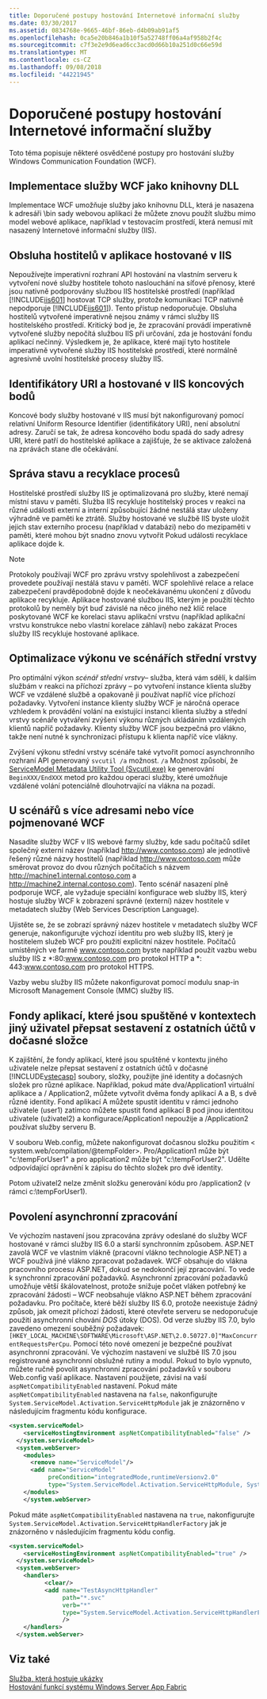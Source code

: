 ```yaml
---
title: Doporučené postupy hostování Internetové informační služby
ms.date: 03/30/2017
ms.assetid: 0834768e-9665-46bf-86eb-d4b09ab91af5
ms.openlocfilehash: 0ca5e20b846a1b10f5a52748ff06a4af958b2f4c
ms.sourcegitcommit: c7f3e2e9d6ead6cc3acd0d66b10a251d0c66e59d
ms.translationtype: MT
ms.contentlocale: cs-CZ
ms.lasthandoff: 09/08/2018
ms.locfileid: "44221945"
---
```

# <a name="internet-information-services-hosting-best-practices"></a>Doporučené postupy hostování Internetové informační služby
Toto téma popisuje některé osvědčené postupy pro hostování služby Windows Communication Foundation (WCF).  
  
## <a name="implementing-wcf-services-as-dlls"></a>Implementace služby WCF jako knihovny DLL  
 Implementace WCF umožňuje služby jako knihovnu DLL, která je nasazena k adresáři \bin sady webovou aplikaci že můžete znovu použít službu mimo model webové aplikace, například v testovacím prostředí, která nemusí mít nasazený Internetové informační služby (IIS).  
  
## <a name="service-hosts-in-iis-hosted-applications"></a>Obsluha hostitelů v aplikace hostované v IIS  
 Nepoužívejte imperativní rozhraní API hostování na vlastním serveru k vytvoření nové služby hostitele tohoto naslouchání na síťové přenosy, které jsou nativně podporovány službou IIS hostitelské prostředí (například [!INCLUDE[iis601](../../../../includes/iis601-md.md)] hostovat TCP služby, protože komunikaci TCP nativně nepodporuje [!INCLUDE[iis601](../../../../includes/iis601-md.md)]). Tento přístup nedoporučuje. Obsluha hostitelů vytvořené imperativně nejsou známy v rámci služby IIS hostitelského prostředí. Kritický bod je, že zpracování provádí imperativně vytvořené služby nepočítá službou IIS při určování, zda je hostování fondu aplikací nečinný. Výsledkem je, že aplikace, které mají tyto hostitele imperativně vytvořené služby IIS hostitelské prostředí, které normálně agresivně uvolní hostitelské procesy služby IIS.  
  
## <a name="uris-and-iis-hosted-endpoints"></a>Identifikátory URI a hostované v IIS koncových bodů  
 Koncové body služby hostované v IIS musí být nakonfigurovaný pomocí relativní Uniform Resource Identifier (identifikátory URI), není absolutní adresy. Zaručí se tak, že adresa koncového bodu spadá do sady adresy URI, které patří do hostitelské aplikace a zajišťuje, že se aktivace založená na zprávách stane dle očekávání.  
  
## <a name="state-management-and-process-recycling"></a>Správa stavu a recyklace procesů  
 Hostitelské prostředí služby IIS je optimalizovaná pro služby, které nemají místní stavu v paměti. Služba IIS recykluje hostitelský proces v reakci na různé události externí a interní způsobující žádné nestálá stav uloženy výhradně ve paměti ke ztrátě. Služby hostované ve službě IIS byste uložit jejich stav externího procesu (například v databázi) nebo do mezipaměti v paměti, které mohou být snadno znovu vytvořit Pokud události recyklace aplikace dojde k.  
  
> [!NOTE]
>  Protokoly používají WCF pro zprávu vrstvy spolehlivost a zabezpečení provedete používají nestálá stavu v paměti. WCF spolehlivé relace a relace zabezpečení pravděpodobně dojde k neočekávanému ukončení z důvodu aplikace recykluje. Aplikace hostované službou IIS, kterým je použití těchto protokolů by neměly být buď závislé na něco jiného než klíč relace poskytované WCF ke korelaci stavu aplikační vrstvu (například aplikační vrstvu konstrukce nebo vlastní korelace záhlaví) nebo zakázat Proces služby IIS recykluje hostované aplikace.  
  
## <a name="optimizing-performance-in-middle-tier-scenarios"></a>Optimalizace výkonu ve scénářích střední vrstvy  
 Pro optimální výkon *scénář střední vrstvy*– služba, která vám sdělí, k dalším službám v reakci na příchozí zprávy – po vytvoření instance klienta služby WCF ve vzdálené službě a opakovaně ji používat napříč více příchozí požadavky. Vytvoření instance klienty služby WCF je náročná operace vzhledem k provádění volání na existující instanci klienta služby a střední vrstvy scénáře vytváření zvýšení výkonu různých ukládáním vzdálených klientů napříč požadavky. Klienty služby WCF jsou bezpečná pro vlákno, takže není nutné k synchronizaci přístupu k klienta napříč více vlákny.  
  
 Zvýšení výkonu střední vrstvy scénáře také vytvořit pomocí asynchronního rozhraní API generovaný `svcutil /a` možnost. `/a` Možnost způsobí, že [ServiceModel Metadata Utility Tool (Svcutil.exe)](../../../../docs/framework/wcf/servicemodel-metadata-utility-tool-svcutil-exe.md) ke generování `BeginXXX/EndXXX` metod pro každou operaci služby, které umožňuje vzdálené volání potenciálně dlouhotrvající na vlákna na pozadí.  
  
## <a name="wcf-in-multi-homed-or-multi-named-scenarios"></a>U scénářů s více adresami nebo více pojmenované WCF  
 Nasadíte služby WCF v IIS webové farmy služby, kde sadu počítačů sdílet společný externí název (například http://www.contoso.com) ale jednotlivě řešený různé názvy hostitelů (například http://www.contoso.com může směrovat provoz do dvou různých počítačích s názvem http://machine1.internal.contoso.com a http://machine2.internal.contoso.com). Tento scénář nasazení plně podporuje WCF, ale vyžaduje speciální konfigurace web služby IIS, který hostuje služby WCF k zobrazení správné (externí) název hostitele v metadatech služby (Web Services Description Language).  
  
 Ujistěte se, že se zobrazí správný název hostitele v metadatech služby WCF generuje, nakonfigurujte výchozí identitu pro web služby IIS, který je hostitelem služeb WCF pro použití explicitní název hostitele. Počítačů umístěných ve farmě www.contoso.com byste například použít vazbu webu služby IIS z *:80:www.contoso.com pro protokol HTTP a \*: 443:www.contoso.com pro protokol HTTPS.  
  
 Vazby webu služby IIS můžete nakonfigurovat pomocí modulu snap-in Microsoft Management Console (MMC) služby IIS.  
  
## <a name="application-pools-running-in-different-user-contexts-overwrite-assemblies-from-other-accounts-in-the-temporary-folder"></a>Fondy aplikací, které jsou spuštěné v kontextech jiný uživatel přepsat sestavení z ostatních účtů v dočasné složce  
 K zajištění, že fondy aplikací, které jsou spuštěné v kontextu jiného uživatele nelze přepsat sestavení z ostatních účtů v dočasné [!INCLUDE[vstecasp](../../../../includes/vstecasp-md.md)] soubory, složky, použijte jiné identity a dočasných složek pro různé aplikace. Například, pokud máte dva/Application1 virtuální aplikace a / Application2, můžete vytvořit dvěma fondy aplikací A a B, s dvě různé identity. Fond aplikací A můžete spustit identitu v rámci jednoho uživatele (user1) zatímco můžete spustit fond aplikací B pod jinou identitou uživatele (uživatel2) a konfigurace/Application1 nepoužije a /Application2 používat služby serveru B.  
  
 V souboru Web.config, můžete nakonfigurovat dočasnou složku použitím \< system.web/compilation/@tempFolder>. Pro/Application1 může být "c:\tempForUser1" a pro application2 může být "c:\tempForUser2". Udělte odpovídající oprávnění k zápisu do těchto složek pro dvě identity.  
  
 Potom uživatel2 nelze změnit složku generování kódu pro /application2 (v rámci c:\tempForUser1).  
  
## <a name="enabling-asynchronous-processing"></a>Povolení asynchronní zpracování  
 Ve výchozím nastavení jsou zpracována zprávy odeslané do služby WCF hostované v rámci služby IIS 6.0 a starší synchronním způsobem. ASP.NET zavolá WCF ve vlastním vlákně (pracovní vlákno technologie ASP.NET) a WCF používá jiné vlákno zpracovat požadavek. WCF obsahuje do vlákna pracovního procesu ASP.NET, dokud se nedokončí její zpracování. To vede k synchronní zpracování požadavků. Asynchronní zpracování požadavků umožňuje větší škálovatelnost, protože snižuje počet vláken potřebný ke zpracování žádosti – WCF neobsahuje vlákno ASP.NET během zpracování požadavku. Pro počítače, které běží služby IIS 6.0, protože neexistuje žádný způsob, jak omezit příchozí žádosti, které otevřete serveru se nedoporučuje použití asynchronní chování *DOS* útoky (DOS). Od verze služby IIS 7.0, bylo zavedeno omezení souběžný požadavek: `[HKEY_LOCAL_MACHINE\SOFTWARE\Microsoft\ASP.NET\2.0.50727.0]"MaxConcurrentRequestsPerCpu`. Pomocí této nové omezení je bezpečné používat asynchronní zpracování.  Ve výchozím nastavení ve službě IIS 7.0 jsou registrované asynchronní obslužné rutiny a modul. Pokud to bylo vypnuto, můžete ručně povolit asynchronní zpracování požadavků v souboru Web.config vaší aplikace. Nastavení použijete, závisí na vaší `aspNetCompatibilityEnabled` nastavení. Pokud máte `aspNetCompatibilityEnabled` nastavena na `false`, nakonfigurujte `System.ServiceModel.Activation.ServiceHttpModule` jak je znázorněno v následujícím fragmentu kódu konfigurace.  
  
```xml  
<system.serviceModel>  
    <serviceHostingEnvironment aspNetCompatibilityEnabled="false" />      
  </system.serviceModel>  
  <system.webServer>  
    <modules>  
      <remove name="ServiceModel"/>  
      <add name="ServiceModel"   
           preCondition="integratedMode,runtimeVersionv2.0"   
           type="System.ServiceModel.Activation.ServiceHttpModule, System.ServiceModel,Version=3.0.0.0, Culture=neutral, PublicKeyToken=b77a5c561934e089"/>  
    </modules>  
    </system.webServer>  
```  
  
 Pokud máte `aspNetCompatibilityEnabled` nastavena na `true`, nakonfigurujte `System.ServiceModel.Activation.ServiceHttpHandlerFactory` jak je znázorněno v následujícím fragmentu kódu config.  
  
```xml  
<system.serviceModel>  
    <serviceHostingEnvironment aspNetCompatibilityEnabled="true" />      
  </system.serviceModel>  
  <system.webServer>  
    <handlers>  
          <clear/>  
          <add name="TestAsyncHttpHandler"   
               path="*.svc"   
               verb="*"   
               type="System.ServiceModel.Activation.ServiceHttpHandlerFactory, System.ServiceModel, Version=3.0.0.0, Culture=neutral, PublicKeyToken=b77a5c561934e089"           
               />  
    </handlers>      
  </system.webServer>  
```  
  
## <a name="see-also"></a>Viz také  
 [Služba, která hostuje ukázky](https://msdn.microsoft.com/library/f703a3f6-0fba-418a-a92f-7ce75ccfa47e)  
 [Hostování funkcí systému Windows Server App Fabric](https://go.microsoft.com/fwlink/?LinkId=201276)

